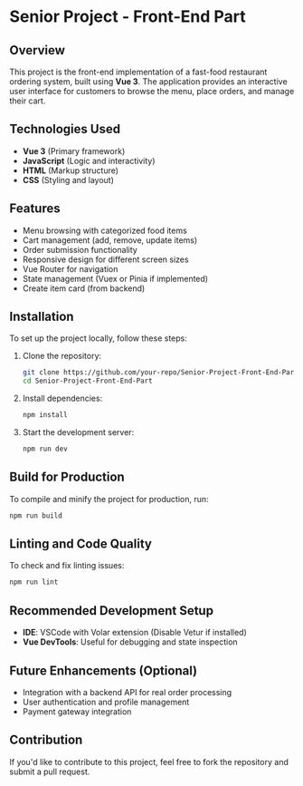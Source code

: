 # Senior Project - Front-End Part

## Overview
This project is the front-end implementation of a fast-food restaurant ordering system, built using **Vue 3**. The application provides an interactive user interface for customers to browse the menu, place orders, and manage their cart.

## Technologies Used
- **Vue 3** (Primary framework)
- **JavaScript** (Logic and interactivity)
- **HTML** (Markup structure)
- **CSS** (Styling and layout)

## Features
- Menu browsing with categorized food items
- Cart management (add, remove, update items)
- Order submission functionality
- Responsive design for different screen sizes
- Vue Router for navigation
- State management (Vuex or Pinia if implemented)
- Create item card (from backend)

## Installation
To set up the project locally, follow these steps:

1. Clone the repository:
   ```sh
   git clone https://github.com/your-repo/Senior-Project-Front-End-Part.git
   cd Senior-Project-Front-End-Part
   ```

2. Install dependencies:
   ```sh
   npm install
   ```

3. Start the development server:
   ```sh
   npm run dev
   ```

## Build for Production
To compile and minify the project for production, run:
```sh
npm run build
```

## Linting and Code Quality
To check and fix linting issues:
```sh
npm run lint
```

## Recommended Development Setup
- **IDE**: VSCode with Volar extension (Disable Vetur if installed)
- **Vue DevTools**: Useful for debugging and state inspection

## Future Enhancements (Optional)
- Integration with a backend API for real order processing
- User authentication and profile management
- Payment gateway integration

## Contribution
If you'd like to contribute to this project, feel free to fork the repository and submit a pull request.


